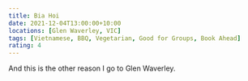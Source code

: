 ```yaml
---
title: Bia Hoi
date: 2021-12-04T13:00:00+10:00
locations: [Glen Waverley, VIC]
tags: [Vietnamese, BBQ, Vegetarian, Good for Groups, Book Ahead]
rating: 4
---
```


And this is the other reason I go to Glen Waverley.